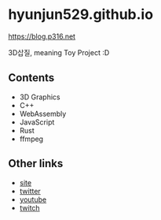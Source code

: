 # hyunjun529.github.io
https://blog.p316.net

3D삽질, meaning Toy Project :D

## Contents
- 3D Graphics
- C++
- WebAssembly
- JavaScript
- Rust
- ffmpeg

## Other links
- [site](https://p316.net)
- [twitter](https://mobile.twitter.com/zaq1qaz)
- [youtube](https://youtube.com/channel/UCPwsgRyz60XPg8yGJ5HalVA)
- [twitch](https://twitch.tv/zaq1qaz)
